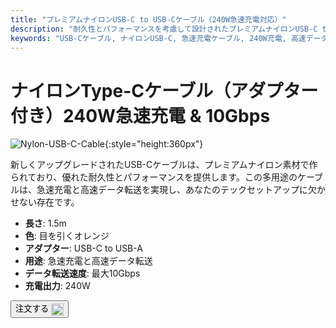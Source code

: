 ```yaml
---
title: "プレミアムナイロンUSB-C to USB-Cケーブル（240W急速充電対応）"
description: "耐久性とパフォーマンスを考慮して設計されたプレミアムナイロンUSB-C to USB-Cケーブルで、高速データ転送と急速充電を体験してください。"
keywords: "USB-Cケーブル, ナイロンUSB-C, 急速充電ケーブル, 240W充電, 高速データ転送"
---
```


# ナイロンType-Cケーブル（アダプター付き）240W急速充電 & 10Gbps

![Nylon-USB-C-Cable](https://assets.openterface.com/images/product/part/nylon-usb-c-cable.webp){:style="height:360px"}

新しくアップグレードされたUSB-Cケーブルは、プレミアムナイロン素材で作られており、優れた耐久性とパフォーマンスを提供します。この多用途のケーブルは、急速充電と高速データ転送を実現し、あなたのテックセットアップに欠かせない存在です。

- **長さ**: 1.5m
- **色**: 目を引くオレンジ
- **アダプター**: USB-C to USB-A
- **用途**: 急速充電と高速データ転送
- **データ転送速度**: 最大10Gbps
- **充電出力**: 240W

<button class="md-button" onclick="window.location.href='https://shop.techxartisan.com/products/upgraded-nylon-usb-c-cable-240w-fast-charging-10gbps-data-transfer-1-5m-with-usb-a-adapter-eye-catching-orange'"> 注文する <img src="https://assets.openterface.com/images/trademark/txa.svg" alt="TxA Shop" style="vertical-align: middle; height: 20px;"></button>
